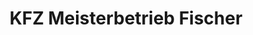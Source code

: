 ---
title: "KFZ Meisterbetrieb Fischer"
url: /stahnsdorf/kfz-meisterbetrieb-fischer/
shop: Autowerkstatt
---